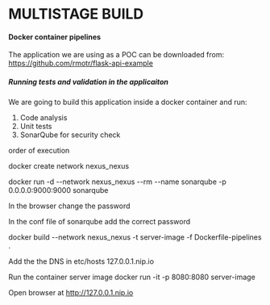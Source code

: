 # MULTISTAGE BUILD 
#### Docker container pipelines 

The application we are using as a POC can be downloaded from:  https://github.com/rmotr/flask-api-example

##### Running tests and validation in the applicaiton


We are going to build this application inside a docker container and run:
1. Code analysis
2. Unit tests
3. SonarQube for security check

order of execution 



docker create network nexus_nexus

docker run -d --network nexus_nexus --rm --name sonarqube -p 0.0.0.0:9000:9000 sonarqube 

In the browser change the password 

In the conf file of sonarqube add the correct password

docker build --network nexus_nexus -t server-image -f Dockerfile-pipelines .

Add the the DNS in etc/hosts 127.0.0.1.nip.io

Run the container server image docker run -it -p 8080:8080 server-image

Open browser at http://127.0.0.1.nip.io

